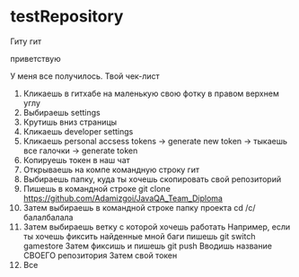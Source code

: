 # testRepository

Гиту гит

приветствую

У меня все получилось. Твой чек-лист
1. Кликаешь в гитхабе на маленькую свою фотку в правом верхнем углу
2. Выбираешь settings 
3. Крутишь вниз страницы
4. Кликаешь developer settings 
5. Кликаешь personal accsess tokens -> generate new token -> тыкаешь все галочки -> generate token 
6. Копируешь токен в наш чат 
7. Открываешь на компе командную строку гит 
8. Выбираешь папку, куда ты хочешь скопировать свой репозиторий
9. Пишешь в командной строке git clone https://github.com/Adamizgoi/JavaQA_Team_Diploma
10. Затем выбираешь в командной строке папку проекта cd /c/балалбалала
11. Затем выбираешь ветку с которой хочешь работать 
Например, если ты хочешь фиксить найденные мной баги пишешь
git switch gamestore 
Затем фиксишь и пишешь
git push 
Вводишь название СВОЕГО репозитория
Затем свой токен
12. Все

